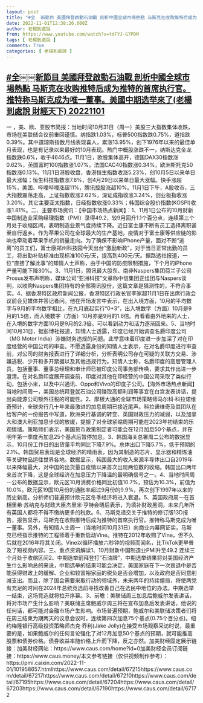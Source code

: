 ```yaml
---
layout: post
title: "#全￼￼新節目 美國拜登啟動石油戰 剖析中國全球市場熱點 马斯克在收购推特后成为推特的首席执行官。推特称马斯克成为唯一董事。美國中期选举來了(老楊到處說 財經天下) 20221101"
date: 2022-11-01T12:38:26.000Z
author: 老楊到處說
from: https://www.youtube.com/watch?v=tdFYJ-G7PDM
tags: [ 老楊到處說 ]
comments: True
categories: [ 老楊到處說 ]
---
```

<!--1667306306000-->
[#全￼￼新節目 美國拜登啟動石油戰 剖析中國全球市場熱點 马斯克在收购推特后成为推特的首席执行官。推特称马斯克成为唯一董事。美國中期选举來了(老楊到處說 財經天下) 20221101](https://www.youtube.com/watch?v=tdFYJ-G7PDM)
------

<div>
一 ，美、欧、亚股市简报：当地时间10月31日（周一）美股三大指数集体收跌，市场在美联储会议前重回谨慎。纳指跌1.03%，标普500指数跌0.75%，道指跌0.39%。其中道琼斯指数月线表现喜人，累涨13.95%，创下1976年以来的最佳单月表现，也是有记录以来最好的10月表现。热门中概股涨跌不一，纳斯达克金龙指数跌0.6%，收于4646点。11月1日，欧股集体高开，德国DAX30指数涨0.62%，英国富时100指数涨1.07%，法国CAC40指数涨0.34%，欧洲斯托克50指数涨0.13%。11月1日港股收盘，香港恒生指数收涨5.23%，创10月5日以来单日最大涨幅；恒生科技指数涨7.8%，创4月29日以来单日最大涨幅。快手涨超15%，美团、哔哩哔哩涨超11%，腾讯控股涨超10%。11月1日下午，A股收市，三大指数震荡走高，上证指数收涨2.62%，深证成指收涨3.24%，创业板指收涨3.20%。其它主要亚太指数，日经指数收涨0.33%；韩国综合股价指数(KOSPI)收涨1.81%。二、主要市场资讯：【中国市场热点新闻】：1、11月1日公布的10月财新中国制造业采购经理指数（PMI）录得49.2，较9月回升1.1个百分点，连续第三个月处于收缩区间，表明制造业景气度持续下降。近日富士康不断有员工选择离职甚至自行返乡。作为苹果公司在全球最大的生产基地，疫情对于富士康等供应链的影响也牵动着苹果手机的销量走向。为了确保不影响iPhone产量，面对不断“逃离”的员工们，富士康郑州科技园今天出台“激励新政”，对于当日正常出勤的员工，将出勤补贴标准由现标准100元/天，提高到400元/天。据路透社报道，一位“直接了解此事”的知情人士声称，由于中国的防疫限制措施，下个月的iPhone产量可能下降30%。3、11月1日，腾讯最大股东、南非Naspers集团荷兰子公司Prosus发布声明称，媒体公司“亚洲科技”文章称中信集团正组团与Naspers谈判，以收购Naspers集团持有的全部腾讯股份，这篇文章是猜测性的，不符合事实。4、据香港特区政府新闻公报，香港特区行政长官李家超11月1日在出席行政会议前会见媒体并答记者问。他在开场发言中表示，在出入境方面，10月的平均数字与9月的平均数字相比，在九月底起实行“0+3”，出入境数字（方面）10月是9月的1.5倍，而入境数字（方面）10月亦是9月的1.6倍。再看看由外地来的人士，在入境的数字方面10月是9月的2.3倍。可以看到动力和活力逐渐回来。5、当地时间10月31日，据彭博社报道，知情人士透露，印度已经开始调查名爵印度公司（MG Motor India）涉嫌财务违规的问题。此举意味着印度进一步加深了对在印度经营的中国公司的审查。不愿透露身份的知情人士表示，在对名爵印度进行审查前，对公司的财务报表进行了详细分析，分析表明公司存在可疑的关联方交易、涉嫌逃税、少开和多开票据以及其他违规行为。知情人士称，名爵印度的高层管理人员，包括董事、董事总经理和审计师已被印度公司事务部传唤，要求其作出进一步澄清。在对名爵印度展开调查前，印度对其他在印经营的中国公司采取了类似行动，包括小米，以及中兴通讯、Oppo和Vivo的印度子公司。【海外市场热点新闻】当地时间周一，美国总统拜登就石油公司赚取高额利润等事宜在白宫发表讲话，提出向能源公司额外征税的可能性。2、摩根大通的全球市场策略师马尔科·科拉诺维奇预计，全球央行几十年来最激进的加息周期已接近尾声。科拉诺维奇及其团队在给客户的一份报告中写道，欧洲央行基调的转变、英国财政压力的减弱，以及加拿大和澳大利亚加息步伐的放缓，提振了对全球紧缩周期可能在2023年初结束的乐观情绪。策略师们表示，美国货币政策制定者可能会在12月加息50个基点，并在明年第一季度再加息25个基点后暂停加息。3、韩国海关总署周二公布的数据显示，10月份工作日的出货量平均同比下降7.9%。总体出口下降5.7%，低于预期的2.1%。韩国贸易表现是全球经济的晴雨表，因为其制造的芯片、显示器和精炼油等关键物品运往世界各地。数据显示，韩国最大的收入来源半导体出口自2019年以来降幅最大，对中国的出货量自疫情以来首次出现两位数的收缩。韩国出口两年来首次下降，这是全球经济在加息压力下降温的最明确信号之一。4、当地时间周一公布的数据显示，欧元区10月消费价格同比初值10.7%，预估为10.3%，前值为10.0%。欧元区19国10月份的通胀率超过9月份的9.9%，再次创下1997年以来的历史新高。分析师们普遍预计欧元区冬季经济将进入衰退。5、英国政府周一在首相里希·苏纳克与财政大臣杰里米·亨特会晤后表示，为填补财政黑洞，未来几年所有英国人都将不得不缴纳更多的税款。6、马斯克递交关于推特的修订版13D报告，报告显示，马斯克在收购推特后成为推特的首席执行官。推特称马斯克成为唯一董事。另外，有知情人士周一（当地时间10月31日）向商业内幕网证实，马斯克已经指示推特的工程师着手重新启动Vine。推特在2012年收购了Vine，但不久后就在2016年将其关闭。Vine以循环播放六秒钟的视频而闻名，比TikTok更早普及了短视频内容。三、重点资讯解读1、10月财新中国制造业PMI升至49.2 连续三个月处于收缩区间2、中期选举前拜登打“石油牌”，中期选举结果将对美国经济产生什么影响总的来说，中期选举的结果可能会决定，美国家庭在下一次衰退中是否能获得财政上的缓解、企业和较富裕家庭的税负是否会增加，以及政府是否同意削减支出。而且，除了国会需要采取行动的领域外，未来两年的持续僵局，将使两党有充足的时间在2024年总统竞选前寻找改善自己在选民中地位的办法。中期选举一结束，这场竞选就将拉开序幕。3、前瞻：美联储周三加息后鲍威尔发表讲话，将对市场产生什么影响？美联储主席鲍威尔周三将在宣布加息后发表讲话，他说的任何话，都可能对金融市场产生影响。市场普遍预期，鲍威尔和美联储决策者们将在周三结束为期两天的议息会议时，连续第四次加息75个基点(0.75个百分点)。纽约梅隆银行高级投资策略师杰克·乔利(Jake Jolly)在接受市场观察采访时说，最重要的是，如果鲍威尔的任何言论强化了对12月加息50个基点的预期，就可能推高股票和债券价格。债券收益率随价格上升而下降，反之亦然。加美财经固定展示链接：加美财经网站：https://www.caus.com/home?id=0加美财经会员订阅链接：https://www.caus.money/本文参考链接（仅供视频制作参考）：https://pmi.caixin.com/2022-11-01/101958657.htmlhttps://www.caus.com/detail/67215https://www.caus.com/detail/67217https://www.caus.com/detail/67210https://www.caus.com/detail/67195https://www.caus.com/detail/67204https://www.caus.com/detail/67203https://www.caus.com/detail/67190https://www.caus.com/detail/67172
</div>

